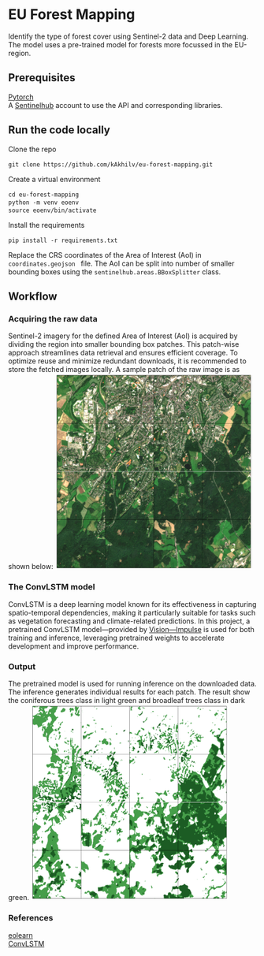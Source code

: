 # EU Forest Mapping
Identify the type of forest cover using Sentinel-2 data and Deep Learning.
The model uses a pre-trained model for forests more focussed in the EU-region.

## Prerequisites
[Pytorch](https://pytorch.org/get-started/locally/) <br>
A [Sentinelhub](https://www.sentinel-hub.com/) account to use the API and corresponding libraries. <br>

## Run the code locally
Clone the repo <br>
```
git clone https://github.com/kAkhilv/eu-forest-mapping.git
 ```
Create a virtual environment
```
cd eu-forest-mapping
python -m venv eoenv
source eoenv/bin/activate
```
Install the requirements
```
pip install -r requirements.txt
```
Replace the CRS coordinates of the Area of Interest (AoI) in ```coordinates.geojson ``` file.
The AoI can be split into number of smaller bounding boxes using the ```sentinelhub.areas.BBoxSplitter``` class.

## Workflow
### Acquiring the raw data
Sentinel-2 imagery for the defined Area of Interest (AoI) is acquired by dividing the region into smaller bounding box patches. This patch-wise approach streamlines data retrieval and ensures efficient coverage. To optimize reuse and minimize redundant downloads, it is recommended to store the fetched images locally. A sample patch of the raw image is as shown below:
<img src="https://raw.githubusercontent.com/kAkhilv/eu-forest-mapping/main/raw_image.png" alt="Raw Image from a patch" width="400"/>

### The ConvLSTM model
ConvLSTM is a deep learning model known for its effectiveness in capturing spatio-temporal dependencies, making it particularly suitable for tasks such as vegetation forecasting and climate-related predictions. In this project, a pretrained ConvLSTM model—provided by [Vision—Impulse](https://www.vision-impulse.com/en-us/) is used for both training and inference, leveraging pretrained weights to accelerate development and improve performance. 

### Output
The pretrained model is used for running inference on the downloaded data. The inference generates individual results for each patch. 
The result show the coniferous trees class in light green and broadleaf trees class in dark green.
<img src="https://raw.githubusercontent.com/kAkhilv/eu-forest-mapping/main/output-png.png" alt="Raw Image from a patch" width="400"/>

### References
[eolearn](https://eo-learn.readthedocs.io/en/latest/) <br>
[ConvLSTM](https://proceedings.neurips.cc/paper_files/paper/2015/file/07563a3fe3bbe7e3ba84431ad9d055af-Paper.pdf)







